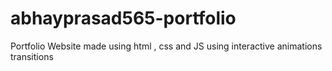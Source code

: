 # abhayprasad565-portfolio
Portfolio Website made using html , css and JS using interactive animations transitions
